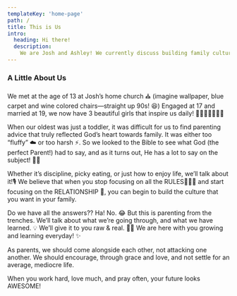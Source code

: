 ```yaml
---
templateKey: 'home-page'
path: /
title: This is Us
intro:
  heading: Hi there!
  description:
    We are Josh and Ashley! We currently discuss building family culture in our podcast, [Stressed to Blessed](/podcast), and are available [@alifewithfriends](https://www.instagram.com/alifewithfriends/) on Instagram.
---
```


### A Little About Us
We met at the age of 13 at Josh’s home church ⛪️ (imagine wallpaper, blue carpet and wine colored chairs&mdash;straight up 90s! 😆) Engaged at 17 and married at 19, we now have 3 beautiful girls that inspire us daily! 👧🏻👧🏻👧🏻🎀

When our oldest was just a toddler, it was difficult for us to find parenting advice that truly reflected God’s heart towards family. It was either too “fluffy” ☁️ or too harsh ⚡️. So we looked to the Bible to see what God (the perfect Parent!) had to say, and as it turns out, He has a lot to say on the subject! 🙌🏼

Whether it’s discipline, picky eating, or just how to enjoy life, we’ll talk about it!🎙 We believe that when you stop focusing on all the RULES👨🏻‍⚖️ and start focusing on the RELATIONSHIP 💖, you can begin to build the culture that you want in your family.

Do we have all the answers?? Ha! No. 😂 But this is parenting from the trenches. We’ll talk about what we’re going through, and what we have learned. 💡
We’ll give it to you raw & real. 👊🏼 We are here with you growing and learning everyday! ✨

As parents, we should come alongside each other, not attacking one another. We should encourage, through grace and love, and not settle for an average, mediocre life.

When you work hard, love much, and pray often, your future looks AWESOME!
